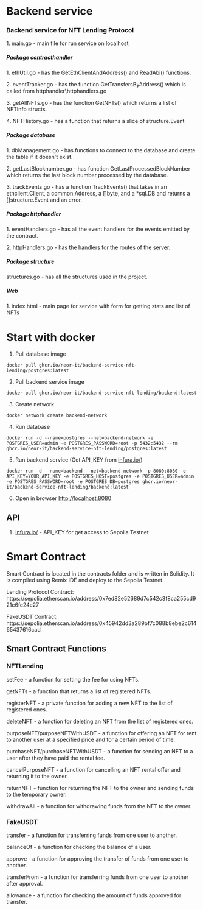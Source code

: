 # Backend service
### Backend service for NFT Lending Protocol
<p/> 1. main.go - main file for run service on localhost
<h5>Package contracthandler</h5>
<p/> 1. ethUtil.go -  has the GetEthClientAndAddress() and ReadAbi() functions.
<p/> 2. eventTracker.go - has the function GetTransfersByAddress() which is called from httphandler\httphandlers.go
<p/> 3. getAllNFTs.go - has the function GetNFTs() which returns a list of NFTInfo structs.
<p/> 4. NFTHistory.go - has a function that returns a slice of structure.Event
<h5>Package database</h5>
<p/> 1. dbManagement.go - has functions to connect to the database and create the table if it doesn't exist.
<p/> 2.  getLastBlocknumber.go - has function GetLastProcessedBlockNumber which returns the last block number processed by the database.
<p/> 3. trackEvents.go - has a function TrackEvents() that takes in an ethclient.Client, a common.Address, a []byte, and a *sql.DB and returns a []structure.Event and an error.
<h5>Package httphandler</h5>
<p/> 1. eventHandlers.go - has all the event handlers for the events emitted by the contract.
<p/> 2. httpHandlers.go - has the handlers for the routes of the server.
<h5>Package structure</h5>
<p/> structures.go - has all the structures used in the project.
<h5>Web</h5>
<p/> 1. index.html - main page for service with form for getting stats and list of NFTs

# Start with docker
1. Pull database image
```
docker pull ghcr.io/neor-it/backend-service-nft-lending/postgres:latest
```
2. Pull backend service image
```
docker pull ghcr.io/neor-it/backend-service-nft-lending/backend:latest
```
3. Create network
```
docker network create backend-network
```
4. Run database
```
docker run -d --name=postgres --net=backend-network -e POSTGRES_USER=admin -e POSTGRES_PASSWORD=root -p 5432:5432 --rm ghcr.io/neor-it/backend-service-nft-lending/postgres:latest
```
5. Run backend service (Get API_KEY from <a href="https://www.infura.io/">infura.io/</a>)
```
docker run -d --name=backend --net=backend-network -p 8080:8080 -e API_KEY=YOUR_API_KEY -e POSTGRES_HOST=postgres -e POSTGRES_USER=admin -e POSTGRES_PASSWORD=root -e POSTGRES_DB=postgres ghcr.io/neor-it/backend-service-nft-lending/backend:latest
```

6. Open in browser <a href="http://localhost:8080">http://localhost:8080</a>

## API
1. <a href="https://www.infura.io/">infura.io/</a> - API_KEY for get access to Sepolia Testnet

# Smart Contract
Smart Contract is located in the contracts folder and is written in Solidity. It is compiled using Remix IDE and deploy to the Sepolia Testnet.

<p/>Lending Protocol Contract: https://sepolia.etherscan.io/address/0x7ed82e52689d7c542c3f8ca255cd921c6fc24e27
<p/>FakeUSDT Contract: https://sepolia.etherscan.io/address/0x45942dd3a289bf7c088b8ebe2c61465437616cad

## Smart Contract Functions
### NFTLending
<p/> setFee - a function for setting the fee for using NFTs.
<p/> getNFTs - a function that returns a list of registered NFTs.
<p/> registerNFT - a private function for adding a new NFT to the list of registered ones.
<p/> deleteNFT - a function for deleting an NFT from the list of registered ones.
<p/> purposeNFT/purposeNFTWithUSDT - a function for offering an NFT for rent to another user at a specified price and for a certain period of time.
<p/> purchaseNFT/purchaseNFTWithUSDT - a function for sending an NFT to a user after they have paid the rental fee.
<p/> cancelPurposeNFT - a function for cancelling an NFT rental offer and returning it to the owner.
<p/> returnNFT - function for returning the NFT to the owner and sending funds to the temporary owner.
<p/> withdrawAll - a function for withdrawing funds from the NFT to the owner.

### FakeUSDT
<p/> transfer - a function for transferring funds from one user to another.
<p/> balanceOf - a function for checking the balance of a user.
<p/> approve - a function for approving the transfer of funds from one user to another.
<p/> transferFrom - a function for transferring funds from one user to another after approval.
<p/> allowance - a function for checking the amount of funds approved for transfer.